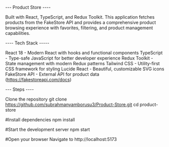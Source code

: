  --- Product Store ----

Built with React, TypeScript, and Redux Toolkit. This application fetches products from the FakeStore API and provides a comprehensive product browsing experience with favorites, filtering, and product management capabilities.

---- Tech Stack -----

React 18 - Modern React with hooks and functional components
TypeScript - Type-safe JavaScript for better developer experience
Redux Toolkit - State management with modern Redux patterns
Tailwind CSS - Utility-first CSS framework for styling
Lucide React - Beautiful, customizable SVG icons
FakeStore API - External API for product data  (https://fakestoreapi.com/docs)

--- Steps ----

Clone the repository
git clone https://github.com/subrahmanyamborusu3/Product-Store.git
cd product-store

#Install dependencies
npm install

#Start the development server
npm start

#Open your browser
Navigate to http://localhost:5173
